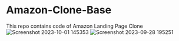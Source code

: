 # Amazon-Clone-Base
This repo contains code of Amazon Landing Page Clone
![Screenshot 2023-10-01 145353](https://github.com/Shehzad-Aslam-Ansari/Amazon-Clone-Base/assets/122732837/b45ef7ea-b5ba-4e88-a010-64d5ad761dd5)
![Screenshot 2023-09-28 195251](https://github.com/Shehzad-Aslam-Ansari/Amazon-Clone-Base/assets/122732837/4bdb54cb-6d00-4b46-9b41-f9bcc9f62d12)

